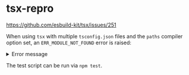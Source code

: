 # tsx-repro

https://github.com/esbuild-kit/tsx/issues/251

When using `tsx` with multiple `tsconfig.json` files and the `paths` compiler option set, an `ERR_MODULE_NOT_FOUND` error is raised:

<details>
<summary>Error message</summary>

```
Error [ERR_MODULE_NOT_FOUND]: Cannot find package '~' imported from tsx-repro/test/test.ts
    at __node_internal_captureLargerStackTrace (node:internal/errors:490:5)
    at new NodeError (node:internal/errors:399:5)
    at packageResolve (node:internal/modules/esm/resolve:889:9)
    at moduleResolve (node:internal/modules/esm/resolve:938:20)
    at defaultResolve (node:internal/modules/esm/resolve:1153:11)
    at nextResolve (node:internal/modules/esm/loader:163:28)
    at u (file://tsx-repro/node_modules/@esbuild-kit/esm-loader/dist/index.js:1:2406)
    at nextResolve (node:internal/modules/esm/loader:163:28)
    at ESMLoader.resolve (node:internal/modules/esm/loader:838:30)
    at ESMLoader.getModuleJob (node:internal/modules/esm/loader:424:18)
    at ModuleWrap.<anonymous> (node:internal/modules/esm/module_job:77:40)
    at link (node:internal/modules/esm/module_job:76:36)
    at process.processTicksAndRejections (node:internal/process/task_queues:95:5) {
		code: 'ERR_MODULE_NOT_FOUND'
	}
```

</details>

The test script can be run via `npm test`.
